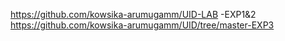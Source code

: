 https://github.com/kowsika-arumugamm/UID-LAB -EXP1&2
https://github.com/kowsika-arumugamm/UID/tree/master-EXP3
